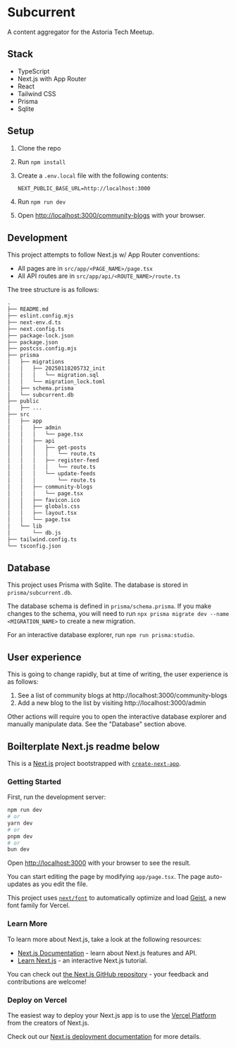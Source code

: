 # Subcurrent

A content aggregator for the Astoria Tech Meetup.

## Stack

- TypeScript
- Next.js with App Router
- React
- Tailwind CSS
- Prisma
- Sqlite

## Setup

1. Clone the repo
2. Run `npm install`
3. Create a `.env.local` file with the following contents:

   ```txt
   NEXT_PUBLIC_BASE_URL=http://localhost:3000
   ```

4. Run `npm run dev`
5. Open [http://localhost:3000/community-blogs](http://localhost:3000/community-blogs) with your browser.

## Development

This project attempts to follow Next.js w/ App Router conventions:

- All pages are in `src/app/<PAGE_NAME>/page.tsx`
- All API routes are in `src/app/api/<ROUTE_NAME>/route.ts`

The tree structure is as follows:

```txt
.
├── README.md
├── eslint.config.mjs
├── next-env.d.ts
├── next.config.ts
├── package-lock.json
├── package.json
├── postcss.config.mjs
├── prisma
│   ├── migrations
│   │   ├── 20250118205732_init
│   │   │   └── migration.sql
│   │   └── migration_lock.toml
│   ├── schema.prisma
│   └── subcurrent.db
├── public
│   ├── ...
├── src
│   ├── app
│   │   ├── admin
│   │   │   └── page.tsx
│   │   ├── api
│   │   │   ├── get-posts
│   │   │   │   └── route.ts
│   │   │   ├── register-feed
│   │   │   │   └── route.ts
│   │   │   └── update-feeds
│   │   │       └── route.ts
│   │   ├── community-blogs
│   │   │   └── page.tsx
│   │   ├── favicon.ico
│   │   ├── globals.css
│   │   ├── layout.tsx
│   │   └── page.tsx
│   └── lib
│       └── db.js
├── tailwind.config.ts
└── tsconfig.json
```

## Database

This project uses Prisma with Sqlite. The database is stored in `prisma/subcurrent.db`.

The database schema is defined in `prisma/schema.prisma`. If you make changes to the schema, you will need to run `npx prisma migrate dev --name <MIGRATION_NAME>` to create a new migration.

For an interactive database explorer, run `npm run prisma:studio`.

## User experience

This is going to change rapidly, but at time of writing, the user experience is as follows:

1. See a list of community blogs at http://localhost:3000/community-blogs
2. Add a new blog to the list by visiting http://localhost:3000/admin

Other actions will require you to open the interactive database explorer and manually manipulate data. See the "Database" section above.

## Boilterplate Next.js readme below

This is a [Next.js](https://nextjs.org) project bootstrapped with [`create-next-app`](https://nextjs.org/docs/app/api-reference/cli/create-next-app).

### Getting Started

First, run the development server:

```bash
npm run dev
# or
yarn dev
# or
pnpm dev
# or
bun dev
```

Open [http://localhost:3000](http://localhost:3000) with your browser to see the result.

You can start editing the page by modifying `app/page.tsx`. The page auto-updates as you edit the file.

This project uses [`next/font`](https://nextjs.org/docs/app/building-your-application/optimizing/fonts) to automatically optimize and load [Geist](https://vercel.com/font), a new font family for Vercel.

### Learn More

To learn more about Next.js, take a look at the following resources:

- [Next.js Documentation](https://nextjs.org/docs) - learn about Next.js features and API.
- [Learn Next.js](https://nextjs.org/learn) - an interactive Next.js tutorial.

You can check out [the Next.js GitHub repository](https://github.com/vercel/next.js) - your feedback and contributions are welcome!

### Deploy on Vercel

The easiest way to deploy your Next.js app is to use the [Vercel Platform](https://vercel.com/new?utm_medium=default-template&filter=next.js&utm_source=create-next-app&utm_campaign=create-next-app-readme) from the creators of Next.js.

Check out our [Next.js deployment documentation](https://nextjs.org/docs/app/building-your-application/deploying) for more details.
